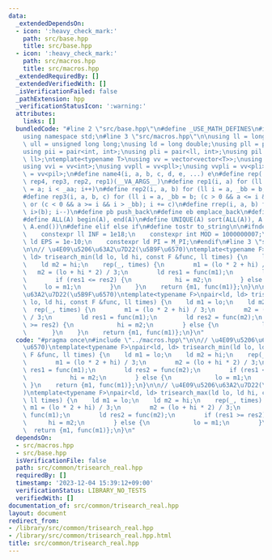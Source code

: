 ```yaml
---
data:
  _extendedDependsOn:
  - icon: ':heavy_check_mark:'
    path: src/base.hpp
    title: src/base.hpp
  - icon: ':heavy_check_mark:'
    path: src/macros.hpp
    title: src/macros.hpp
  _extendedRequiredBy: []
  _extendedVerifiedWith: []
  _isVerificationFailed: false
  _pathExtension: hpp
  _verificationStatusIcon: ':warning:'
  attributes:
    links: []
  bundledCode: "#line 2 \"src/base.hpp\"\n#define _USE_MATH_DEFINES\n#include <bits/stdc++.h>\n\
    using namespace std;\n#line 3 \"src/macros.hpp\"\n\nusing ll = long long;\nusing\
    \ ull = unsigned long long;\nusing ld = long double;\nusing pll = pair<ll, ll>;\n\
    using pii = pair<int, int>;\nusing pli = pair<ll, int>;\nusing pil = pair<int,\
    \ ll>;\ntemplate<typename T>\nusing vv = vector<vector<T>>;\nusing vvl = vv<ll>;\n\
    using vvi = vv<int>;\nusing vvpll = vv<pll>;\nusing vvpli = vv<pli>;\nusing vvpil\
    \ = vv<pil>;\n#define name4(i, a, b, c, d, e, ...) e\n#define rep(...) name4(__VA_ARGS__,\
    \ rep4, rep3, rep2, rep1)(__VA_ARGS__)\n#define rep1(i, a) for (ll i = 0, _aa\
    \ = a; i < _aa; i++)\n#define rep2(i, a, b) for (ll i = a, _bb = b; i < _bb; i++)\n\
    #define rep3(i, a, b, c) for (ll i = a, _bb = b; (c > 0 && a <= i && i < _bb)\
    \ or (c < 0 && a >= i && i > _bb); i += c)\n#define rrep(i, a, b) for (ll i=(a);\
    \ i>(b); i--)\n#define pb push_back\n#define eb emplace_back\n#define mkp make_pair\n\
    #define ALL(A) begin(A), end(A)\n#define UNIQUE(A) sort(ALL(A)), A.erase(unique(ALL(A)),\
    \ A.end())\n#define elif else if\n#define tostr to_string\n\n#ifndef CONSTANTS\n\
    \    constexpr ll INF = 1e18;\n    constexpr int MOD = 1000000007;\n    constexpr\
    \ ld EPS = 1e-10;\n    constexpr ld PI = M_PI;\n#endif\n#line 3 \"src/common/trisearch_real.hpp\"\
    \n\n// \u4E09\u5206\u63A2\u7D22(\u5B9F\u6570)\ntemplate<typename F>\npair<ld,\
    \ ld> trisearch_min(ld lo, ld hi, const F &func, ll times) {\n    ld m1 = lo;\n\
    \    ld m2 = hi;\n    rep(_, times) {\n        m1 = (lo * 2 + hi) / 3;\n     \
    \   m2 = (lo + hi * 2) / 3;\n        ld res1 = func(m1);\n        ld res2 = func(m2);\n\
    \        if (res1 <= res2) {\n            hi = m2;\n        } else {\n       \
    \     lo = m1;\n        }\n    }\n    return {m1, func(m1)};\n}\n\n// \u4E09\u5206\
    \u63A2\u7D22(\u5B9F\u6570)\ntemplate<typename F>\npair<ld, ld> trisearch_max(ld\
    \ lo, ld hi, const F &func, ll times) {\n    ld m1 = lo;\n    ld m2 = hi;\n  \
    \  rep(_, times) {\n        m1 = (lo * 2 + hi) / 3;\n        m2 = (lo + hi * 2)\
    \ / 3;\n        ld res1 = func(m1);\n        ld res2 = func(m2);\n        if (res1\
    \ >= res2) {\n            hi = m2;\n        } else {\n            lo = m1;\n \
    \       }\n    }\n    return {m1, func(m1)};\n}\n"
  code: "#pragma once\n#include \"../macros.hpp\"\n\n// \u4E09\u5206\u63A2\u7D22(\u5B9F\
    \u6570)\ntemplate<typename F>\npair<ld, ld> trisearch_min(ld lo, ld hi, const\
    \ F &func, ll times) {\n    ld m1 = lo;\n    ld m2 = hi;\n    rep(_, times) {\n\
    \        m1 = (lo * 2 + hi) / 3;\n        m2 = (lo + hi * 2) / 3;\n        ld\
    \ res1 = func(m1);\n        ld res2 = func(m2);\n        if (res1 <= res2) {\n\
    \            hi = m2;\n        } else {\n            lo = m1;\n        }\n   \
    \ }\n    return {m1, func(m1)};\n}\n\n// \u4E09\u5206\u63A2\u7D22(\u5B9F\u6570\
    )\ntemplate<typename F>\npair<ld, ld> trisearch_max(ld lo, ld hi, const F &func,\
    \ ll times) {\n    ld m1 = lo;\n    ld m2 = hi;\n    rep(_, times) {\n       \
    \ m1 = (lo * 2 + hi) / 3;\n        m2 = (lo + hi * 2) / 3;\n        ld res1 =\
    \ func(m1);\n        ld res2 = func(m2);\n        if (res1 >= res2) {\n      \
    \      hi = m2;\n        } else {\n            lo = m1;\n        }\n    }\n  \
    \  return {m1, func(m1)};\n}\n"
  dependsOn:
  - src/macros.hpp
  - src/base.hpp
  isVerificationFile: false
  path: src/common/trisearch_real.hpp
  requiredBy: []
  timestamp: '2023-12-04 15:39:12+09:00'
  verificationStatus: LIBRARY_NO_TESTS
  verifiedWith: []
documentation_of: src/common/trisearch_real.hpp
layout: document
redirect_from:
- /library/src/common/trisearch_real.hpp
- /library/src/common/trisearch_real.hpp.html
title: src/common/trisearch_real.hpp
---
```

